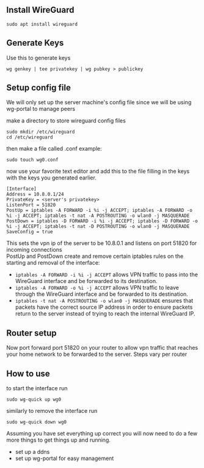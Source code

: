 ## Install WireGuard

```
sudo apt install wireguard
```

## Generate Keys
Use this to generate keys
```
wg genkey | tee privatekey | wg pubkey > publickey
```

## Setup config file
We will only set up the server machine's config file since we will be using wg-portal to manage peers

make a directory to store wireguard config files

```
sudo mkdir /etc/wireguard
cd /etc/wireguard
```

then make a file called <interface name>.conf
example:
```
sudo touch wg0.conf
```

now use your favorite text editor and add this to the file filling in the keys with the keys you generated earlier.

```
[Interface]
Address = 10.8.0.1/24
PrivateKey = <server's privatekey>
ListenPort = 51820
PostUp = iptables -A FORWARD -i %i -j ACCEPT; iptables -A FORWARD -o %i -j ACCEPT; iptables -t nat -A POSTROUTING -o wlan0 -j MASQUERADE
PostDown = iptables -D FORWARD -i %i -j ACCEPT; iptables -D FORWARD -o %i -j ACCEPT; iptables -t nat -D POSTROUTING -o wlan0 -j MASQUERADE
SaveConfig = true

```

This sets the vpn ip of the server to be 10.8.0.1 and listens on port 51820 for incoming connections  
PostUp and PostDown create and remove certain iptables rules on the starting and removal of the interface: 
- `iptables -A FORWARD -i %i -j ACCEPT` allows VPN traffic to pass into the WireGuard interface and be forwarded to its destination.
- `iptables -A FORWARD -o %i -j ACCEPT` allows VPN traffic to leave through the WireGuard interface and be forwarded to its destination.
- `iptables -t nat -A POSTROUTING -o wlan0 -j MASQUERADE` ensures that packets have the correct source IP address in order to ensure packets return to the server instead of trying to reach the internal WireGuard IP.


## Router setup
Now port forward port 51820 on your router to allow vpn traffic that reaches your home network to be forwarded to the server. Steps vary per router


## How to use
to start the interface run
```
sudo wg-quick up wg0
```

similarly to remove the interface run
```
sudo wg-quick down wg0
```

Assuming you have set everything up correct you will now need to do a few more things to get things up and running. 
- set up a ddns
- set up wg-portal for easy management
